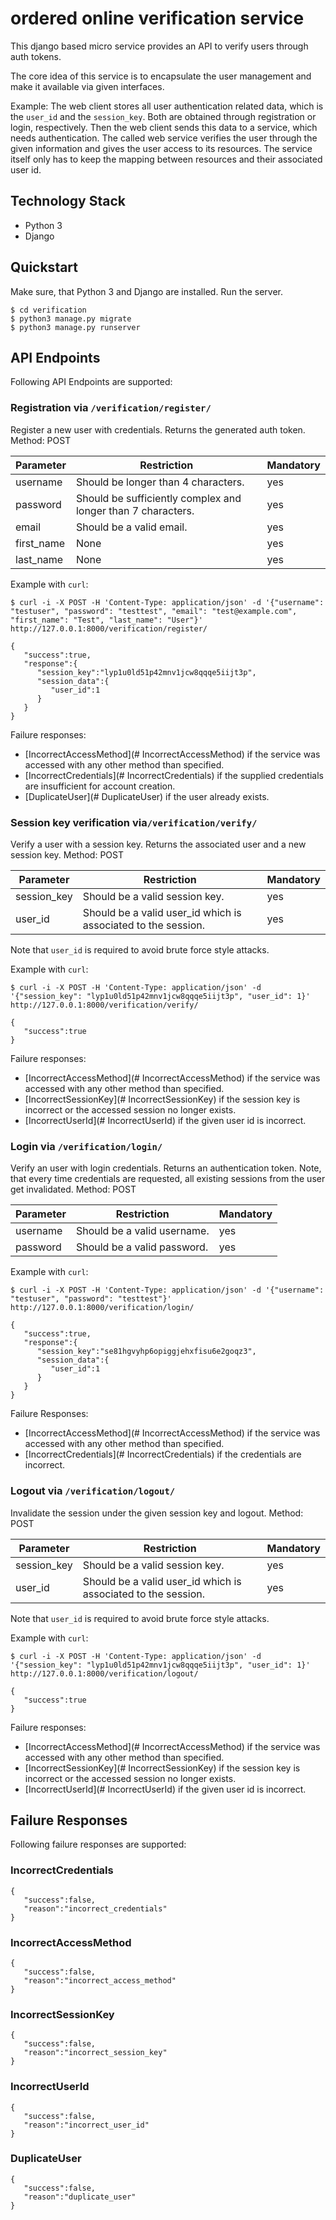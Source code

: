 # ordered online verification service

This django based micro service provides an API to verify users through auth tokens.

The core idea of this service is to encapsulate the user management and make it available via given interfaces.

Example: The web client stores all user authentication related data, which is the `user_id` and the `session_key`. Both are obtained through registration or login, respectively. Then the web client sends this data to a service, which needs authentication. The called web service verifies the user through the given information and gives the user access to its resources. The service itself only has to keep the mapping between resources and their associated user id.


## Technology Stack

- Python 3
- Django

## Quickstart

Make sure, that Python 3 and Django are installed. Run the server.
```
$ cd verification
$ python3 manage.py migrate
$ python3 manage.py runserver
```

## API Endpoints

Following API Endpoints are supported:

### Registration via `/verification/register/`
Register a new user with credentials. Returns the generated auth token.
Method: POST


|Parameter|Restriction|Mandatory|
|-|-|-|
|username|Should be longer than 4 characters.|yes|
|password|Should be sufficiently complex and longer than 7 characters.|yes|
|email|Should be a valid email.|yes|
|first_name|None|yes|
|last_name|None|yes|

Example with `curl`:
```
$ curl -i -X POST -H 'Content-Type: application/json' -d '{"username": "testuser", "password": "testtest", "email": "test@example.com", "first_name": "Test", "last_name": "User"}' http://127.0.0.1:8000/verification/register/

{ 
   "success":true,
   "response":{ 
      "session_key":"lyp1u0ld51p42mnv1jcw8qqqe5iijt3p",
      "session_data":{ 
         "user_id":1
      }
   }
}
```

Failure responses:
- [IncorrectAccessMethod](# IncorrectAccessMethod) if the service was accessed with any other method than specified.
- [IncorrectCredentials](# IncorrectCredentials) if the supplied credentials are insufficient for account creation.
- [DuplicateUser](# DuplicateUser) if the user already exists.

### Session key verification via`/verification/verify/`
Verify a user with a session key. Returns the associated user and a new session key.
Method: POST

|Parameter|Restriction|Mandatory|
|-|-|-|
|session_key|Should be a valid session key.|yes|
|user_id|Should be a valid user_id which is associated to the session.|yes|

Note that `user_id` is required to avoid brute force style attacks.

Example with `curl`:
```
$ curl -i -X POST -H 'Content-Type: application/json' -d '{"session_key": "lyp1u0ld51p42mnv1jcw8qqqe5iijt3p", "user_id": 1}' http://127.0.0.1:8000/verification/verify/

{ 
   "success":true
}
```

Failure responses:
- [IncorrectAccessMethod](# IncorrectAccessMethod) if the service was accessed with any other method than specified.
- [IncorrectSessionKey](# IncorrectSessionKey) if the session key is incorrect or the accessed session no longer exists.
- [IncorrectUserId](# IncorrectUserId) if the given user id is incorrect.

### Login via `/verification/login/`
Verify an user with login credentials. Returns an authentication token.
Note, that every time credentials are requested, all existing sessions from the user get invalidated.
Method: POST

|Parameter|Restriction|Mandatory|
|-|-|-|
|username|Should be a valid username.|yes|
|password|Should be a valid password.|yes|

Example with `curl`:
```
$ curl -i -X POST -H 'Content-Type: application/json' -d '{"username": "testuser", "password": "testtest"}' http://127.0.0.1:8000/verification/login/ 

{ 
   "success":true,
   "response":{ 
      "session_key":"se81hgvyhp6opiggjehxfisu6e2goqz3",
      "session_data":{ 
         "user_id":1
      }
   }
}
```

Failure Responses:
- [IncorrectAccessMethod](# IncorrectAccessMethod) if the service was accessed with any other method than specified.
- [IncorrectCredentials](# IncorrectCredentials) if the credentials are incorrect.

### Logout via `/verification/logout/`
Invalidate the session under the given session key and logout.
Method: POST

|Parameter|Restriction|Mandatory|
|-|-|-|
|session_key|Should be a valid session key.|yes|
|user_id|Should be a valid user_id which is associated to the session.|yes|

Note that `user_id` is required to avoid brute force style attacks.

Example with `curl`:
```
$ curl -i -X POST -H 'Content-Type: application/json' -d '{"session_key": "lyp1u0ld51p42mnv1jcw8qqqe5iijt3p", "user_id": 1}' http://127.0.0.1:8000/verification/logout/

{ 
   "success":true
}
```

Failure responses:
- [IncorrectAccessMethod](# IncorrectAccessMethod) if the service was accessed with any other method than specified.
- [IncorrectSessionKey](# IncorrectSessionKey) if the session key is incorrect or the accessed session no longer exists.
- [IncorrectUserId](# IncorrectUserId) if the given user id is incorrect.


## Failure Responses

Following failure responses are supported:

### IncorrectCredentials

```
{ 
   "success":false,
   "reason":"incorrect_credentials"
}
```

### IncorrectAccessMethod

```
{ 
   "success":false,
   "reason":"incorrect_access_method"
}
```

### IncorrectSessionKey

```
{ 
   "success":false,
   "reason":"incorrect_session_key"
}
```

### IncorrectUserId

```
{ 
   "success":false,
   "reason":"incorrect_user_id"
}
```

### DuplicateUser

```
{ 
   "success":false,
   "reason":"duplicate_user"
}
```


